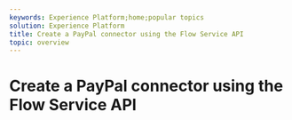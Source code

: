 ```yaml
---
keywords: Experience Platform;home;popular topics
solution: Experience Platform
title: Create a PayPal connector using the Flow Service API
topic: overview
---
```


# Create a PayPal connector using the Flow Service API